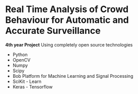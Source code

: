 # Real Time Analysis of Crowd Behaviour for Automatic and Accurate Surveillance
**4th year Project**
Using completely open source technologies <br/>
* Python
* OpenCV
* Numpy
* Scipy
* Bob Platform for Machine Learning and Signal Processing
* SciKit - Learn
* Keras - Tensorflow
